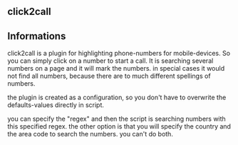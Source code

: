 click2call
----------------------------

<h2> Informations </h2>

click2call is a plugin for highlighting phone-numbers for mobile-devices. So you can simply click on a number to start a call. 
It is searching several numbers on a page and it will mark the numbers. in special cases it would not find all numbers, because there are to much
different spellings of numbers.

the plugin is created as a configuration, so you don't have to overwrite the defaults-values directly in script.

you can specify the "regex" and then the script is searching numbers with this specified regex. 
the other option is that you will specify the country and the area code to search the numbers. you can't do both.
